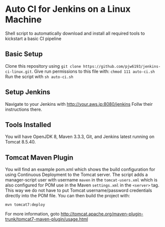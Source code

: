# Auto CI for Jenkins on a Linux Machine
Shell script to automatically download and install all required tools to kickstart a basic CI pipeline

## Basic Setup
Clone this repository using `git clone https://github.com/pjw6193/jenkins-ci-linux.git`.
Give run permissions to this file with: `chmod 111 auto-ci.sh`
Run the script with `sh auto-ci.sh`

## Setup Jenkins 
Navigate to your Jenkins with http://your.aws.ip:8080/jenkins
Follw their instructions there.

## Tools Installed
You will have OpenJDK 8, Maven 3.3.3, Git, and Jenkins latest running on Tomcat 8.5.40.

## Tomcat Maven Plugin
You will find an example pom.xml which shows the build configuration for using Continuous Deployment to the Tomcat server. The script adds a manager-script user with username `maven` in the `tomcat-users.xml` which is also configured for POM use in the Maven `settings.xml` in the `<server>` tag. This way we do not have to put Tomcat username/password credentials directly into the POM file. You can then build the project with:

`mvn tomcat7:deploy`

For more information, goto http://tomcat.apache.org/maven-plugin-trunk/tomcat7-maven-plugin/usage.html


